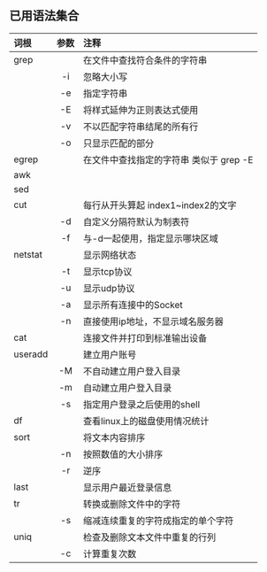## 已用语法集合
| 词根 | 参数 | 注释  
| :--- | :----: | :---- 
| grep | | 在文件中查找符合条件的字符串  
| | -i | 忽略大小写 
| | -e | 指定字符串 
| | -E | 将样式延伸为正则表达式使用
| | -v | 不以匹配字符串结尾的所有行 
| | -o | 只显示匹配的部分
| egrep | | 在文件中查找指定的字符串 类似于 grep -E
| awk ||
| sed ||
| cut |  | 每行从开头算起 index1~index2的文字
| | -d | 自定义分隔符默认为制表符
| | -f | 与-d一起使用，指定显示哪块区域 
| netstat | | 显示网络状态
| | -t | 显示tcp协议
| | -u | 显示udp协议
| | -a | 显示所有连接中的Socket
| | -n | 直接使用ip地址，不显示域名服务器 
| cat | | 连接文件并打印到标准输出设备
| useradd | | 建立用户账号
| | -M | 不自动建立用户登入目录 
| | -m | 自动建立用户登入目录 
| | -s | 指定用户登录之后使用的shell  
| df | |查看linux上的磁盘使用情况统计
| sort | | 将文本内容排序
| | -n | 按照数值的大小排序
| | -r | 逆序
| last|  | 显示用户最近登录信息
| tr | | 转换或删除文件中的字符
| | -s | 缩减连续重复的字符成指定的单个字符
| uniq| | 检查及删除文本文件中重复的行列
| | -c | 计算重复次数
